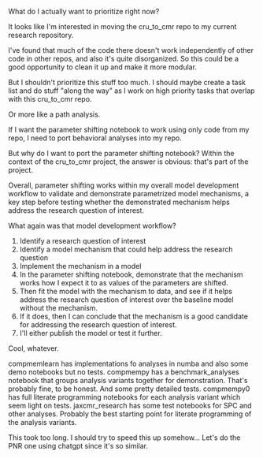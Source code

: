 What do I actually want to prioritize right now?

It looks like I'm interested in moving the cru_to_cmr repo to my current research repository.

I've found that much of the code there doesn't work independently of other code in other repos, and also it's quite disorganized. So this could be a good opportunity to clean it up and make it more modular.

But I shouldn't prioritize this stuff too much. I should maybe create a task list and do stuff "along the way" as I work on high priority tasks that overlap with this cru_to_cmr repo.

Or more like a path analysis.

If I want the parameter shifting notebook to work using only code from my repo, I need to port behavioral analyses into my repo.

But why do I want to port the parameter shifting notebook? Within the context of the cru_to_cmr project, the answer is obvious: that's part of the project. 

Overall, parameter shifting works within my overall model development workflow to validate and demonstrate parametrized model mechanisms, a key step before testing whether the demonstrated mechanism helps address the research question of interest.

What again was that model development workflow?

1. Identify a research question of interest
2. Identify a model mechanism that could help address the research question
3. Implement the mechanism in a model
4. In the parameter shifting notebook, demonstrate that the mechanism works how I expect it to as values of the parameters are shifted.
5. Then fit the model with the mechanism to data, and see if it helps address the research question of interest over the baseline model without the mechanism.
6. If it does, then I can conclude that the mechanism is a good candidate for addressing the research question of interest.
7. I'll either publish the model or test it further.

Cool, whatever.

compmemlearn has implementations fo analyses in numba and also some demo notebooks but no tests.
compmempy has a benchmark_analyses notebook that groups analysis variants together for demonstration. That's probably fine, to be honest. And some pretty detailed tests.
compmempy0 has full literate programming notebooks for each analysis variant which seem light on tests. 
jaxcmr_research has some test notebooks for SPC and other analyses. Probably the best starting point for literate programming of the analysis variants.

This took too long. I should try to speed this up somehow...
Let's do the PNR one using chatgpt since it's so similar.